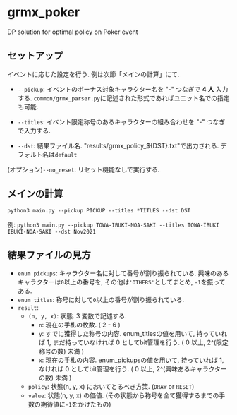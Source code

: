 # grmx_poker
DP solution for optimal policy on Poker event

## セットアップ
イベントに応じた設定を行う. 例は次節「メインの計算」にて.

- ``--pickup``: イベントのボーナス対象キャラクター名を "-" つなぎで **4 人** 入力する. ``common/grmx_parser.py``に記述された形式であればユニット名での指定も可能.

- ``--titles``: イベント限定称号のあるキャラクターの組み合わせを "-" つなぎで入力する.

- ``--dst``: 結果ファイル名. "results/grmx_policy_${DST}.txt"で出力される. デフォルト名は``default``

(オプション)``--no_reset``: リセット機能なしで実行する.


## メインの計算
``python3 main.py --pickup PICKUP --titles *TITLES --dst DST``

例:
``python3 main.py --pickup TOWA-IBUKI-NOA-SAKI --titles TOWA-IBUKI IBUKI-NOA-SAKI --dst Nov2021``


## 結果ファイルの見方

- ``enum pickups``: キャラクター名に対して番号が割り振られている. 興味のあるキャラクターは``0``以上の番号を, その他は``'OTHERS'``としてまとめ, ``-1``を振ってある.
- ``enum titles``: 称号に対して``0``以上の番号が割り振られている.
- ``result``:
    - ``(n, y, x)``: 状態. 3 変数で記述する.
        - ``n``: 現在の手札の枚数. ( 2 - 6 )
        - ``y``: すでに獲得した称号の内容. enum_titlesの値を用いて, 持っていれば 1, まだ持っていなければ 0 としてbit管理を行う. ( 0 以上, 2^(限定称号の数) 未満 )
        - ``x``: 現在の手札の内容. enum_pickupsの値を用いて, 持っていれば 1, なければ 0 としてbit管理を行う. ( 0 以上, 2^(興味あるキャラクターの数) 未満 )
    - ``policy``: 状態(n, y, x) においてとるべき方策. (``DRAW`` or ``RESET``)
    - ``value``: 状態(n, y, x) の価値. (その状態から称号を全て獲得するまでの手数の期待値に``-1``をかけたもの)
